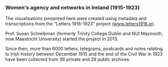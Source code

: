 ### Women's agency and networks in Ireland (1915-1923)

The visualisations presented here were created using metadata and transcriptions from the "Letters 1916-1923" project (www.letters1916.ie).

Prof. Susan Schreibman (formerly Trinity College Dublin and NUI Maynooth, now Maastricht University) started the project in 2013.

Since then, more than 6000 letters, telegrams, postcards and notes relating to Irish history between December 1915 and the end of the Civil War in 1923 have been collected from 36 private and 29 public archives.
